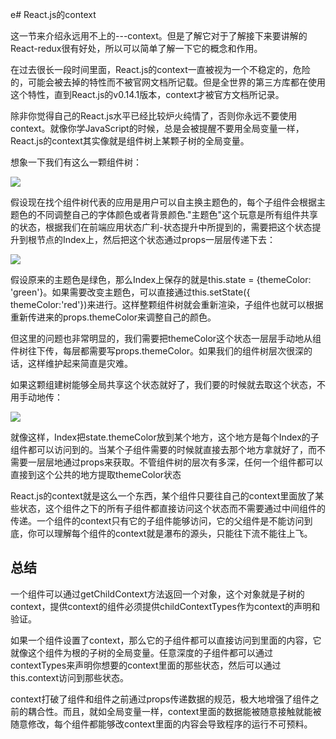 e# React.js的context

这一节来介绍永远用不上的---context。但是了解它对于了解接下来要讲解的React-redux很有好处，所以可以简单了解一下它的概念和作用。

在过去很长一段时间里面，React.js的context一直被视为一个不稳定的，危险的，可能会被去掉的特性而不被官网文档所记载。但是全世界的第三方库都在使用这个特性，直到React.js的v0.14.1版本，context才被官方文档所记录。

除非你觉得自己的React.js水平已经比较炉火纯情了，否则你永远不要使用context。就像你学JavaScript的时候，总是会被提醒不要用全局变量一样，React.js的context其实像就是组件树上某颗子树的全局变量。

想象一下我们有这么一颗组件树：

![](http://huzidaha.github.io/static/assets/img/posts/85C81DFF-F71E-4B2B-9BAB-AF285F3DB1DB.png)

假设现在找个组件树代表的应用是用户可以自主换主题色的，每个子组件会根据主题色的不同调整自己的字体颜色或者背景颜色."主题色"这个玩意是所有组件共享的状态，根据我们在前端应用状态广利-状态提升中所提到的，需要把这个状态提升到根节点的Index上，然后把这个状态通过props一层层传递下去：

![](http://huzidaha.github.io/static/assets/img/posts/03118DDD-60E3-469A-AB78-5FBE57425E30.png)

假设原来的主题色是绿色，那么Index上保存的就是this.state = {themeColor: 'green'}。如果需要改变主题色，可以直接通过this.setState({ themeColor:'red'})来进行。这样整颗组件树就会重新渲染，子组件也就可以根据重新传进来的props.themeColor来调整自己的颜色。

但这里的问题也非常明显的，我们需要把themeColor这个状态一层层手动地从组件树往下传，每层都需要写props.themeColor。如果我们的组件树层次很深的话，这样维护起来简直是灾难。

如果这颗组建树能够全局共享这个状态就好了，我们要的时候就去取这个状态，不用手动地传：

![](http://huzidaha.github.io/static/assets/img/posts/3BC6BDFC-5772-4045-943B-15FBEC28DAC0.png)



就像这样，Index把state.themeColor放到某个地方，这个地方是每个Index的子组件都可以访问到的。当某个子组件需要的时候就直接去那个地方拿就好了，而不需要一层层地通过props来获取。不管组件树的层次有多深，任何一个组件都可以直接到这个公共的地方提取themeColor状态

React.js的context就是这么一个东西，某个组件只要往自己的context里面放了某些状态，这个组件之下的所有子组件都直接访问这个状态而不需要通过中间组件的传递。一个组件的context只有它的子组件能够访问，它的父组件是不能访问到底，你可以理解每个组件的context就是瀑布的源头，只能往下流不能往上飞。


## 总结

一个组件可以通过getChildContext方法返回一个对象，这个对象就是子树的context，提供context的组件必须提供childContextTypes作为context的声明和验证。

如果一个组件设置了context，那么它的子组件都可以直接访问到里面的内容，它就像这个组件为根的子树的全局变量。任意深度的子组件都可以通过contextTypes来声明你想要的context里面的那些状态，然后可以通过this.context访问到那些状态。

context打破了组件和组件之前通过props传递数据的规范，极大地增强了组件之前的耦合性。而且，就如全局变量一样，context里面的数据能被随意接触就能被随意修改，每个组件都能够改context里面的内容会导致程序的运行不可预料。

